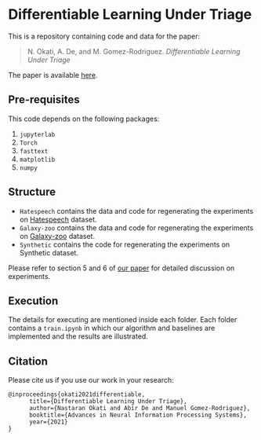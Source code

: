 # Differentiable Learning Under Triage

This is a repository containing code and data for the paper:

> N. Okati, A. De, and M. Gomez-Rodriguez. _Differentiable Learning Under Triage_

The paper is available [here](https://arxiv.org/pdf/2103.08902.pdf).


## Pre-requisites

This code depends on the following packages:

 1. `jupyterlab`
 2. `Torch`
 3. `fasttext`
 4. `matplotlib`
 5. `numpy`
 


## Structure

 - `Hatespeech` contains the data and code for regenerating the experiments on [Hatespeech](https://github.com/t-davidson/hate-speech-and-offensive-language) dataset.
 - `Galaxy-zoo` contains the data and code for regenerating the experiments on [Galaxy-zoo](https://www.kaggle.com/c/galaxy-zoo-the-galaxy-challenge) dataset.
 - `Synthetic` contains the code for regenerating the experiments on Synthetic dataset.
 
Please refer to section 5 and 6 of [our paper](https://arxiv.org/pdf/2103.08902.pdf) for detailed discussion on experiments.


## Execution

The details for executing are mentioned inside each folder. Each folder contains a `train.ipynb` in which our algorithm and baselines are implemented and the results are illustrated.

## Citation
Please cite us if you use our work in your research:

```
@inproceedings{okati2021differentiable,
      title={Differentiable Learning Under Triage}, 
      author={Nastaran Okati and Abir De and Manuel Gomez-Rodriguez},
      booktitle={Advances in Neural Information Processing Systems},
      year={2021}
}
```

